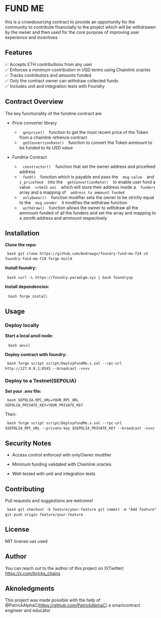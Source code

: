 # FUND ME
this is a crowdsourcing contract to provide an opportunity for the community to contribute financiially to the project which will be withdrawen by the owner and then used for the core purpose of improving user experience and incentives
## Features
✅ Accepts ETH contributions from any user  
✅ Enforces a minimum contribution in USD terms using Chainlink oracles  
✅ Tracks contributors and amounts funded  
✅ Only the contract owner can withdraw collected funds  
✅ Includes unit and integration tests with Foundry  
## Contract Overview
The key functionality of the fundme contract are
- Price converter library

  - ` ` `getprice()` ` ` function to get the most recent price of the Token from a chainlink refrence contract
  - ` ` `getConvertionRate()` ` ` function to convert the Token ammount to be funded to its USD value
  
- Fundme Contract
  
  - ` ` `constructor()` ` `  function that set the owner address and pricefeed address
  - ` ` `fund()` ` ` function which is payable and pass the ` ` `msg.value` ` ` and ` ` `s_pricefeed` ` ` into the ` ` `getConvertionRate()` ` ` to enable user fund a value ` ` `>=5e15 wei` ` ` which will store their address inside a ` ` `funders` ` ` array and a mapping of ` ` `address to ammount funded` ` `
  - ` ` `onlyOwner()` ` ` function modifier sets the owner to be strictly equal to the ` ` `msg.sender` ` ` it modifies the withdraw function
  - ` ` `withdraw()` ` ` function allows the owner to withdraw all the ammount funded of all the funders and set the array and mapping to a zeroth address and ammount respectively
## Installation
**Clone the repo:**

` ` `bash
git clone https://github.com/Andrewgx/foundry-fund-me-f24
cd foundry-fund-me-f24
forge build
` ` `
<p></p>

**Install foundry:**

` ` `bash
curl -L https://foundry.paradigm.xyz | bash
foundryup
` ` `
<p></p>

**Install dependencies:**

` ` `bash
forge install
` ` `

## Usage
### Deploy locally
**Start a local anvil node:**

` ` `bash
anvil
` ` `

**Deploy contract with foundry:**

` ` `bash
forge script script/DeployFundMe.s.sol --rpc-url http://127.0.0.1:8545 --broadcast -vvvv
` ` `
### Deploy to a Testnet(SEPOLIA)

**Set your .env file:**

` ` `bash
SEPOLIA_RPC_URL=YOUR_RPC_URL
SEPOLIA_PRIVATE_KEY=YOUR_PRIVATE_KEY
` ` `
<p></p>

Then:

` ` `bash
forge script script/DeployFundMe.s.sol --rpc-url $SEPOLIA_RPC_URL --private-key $SEPOLIA_PRIVATE_KEY --broadcast -vvvv
` ` `

## Security Notes
- Access control enforced with onlyOwner modifier

- Minimum funding validated with Chainlink oracles

- Well-tested with unit and integration tests
## Contributing
Pull requests and suggestions are welcome!

` ` `bash
git checkout -b feature/your-feature
git commit -m "Add feature"
git push origin feature/your-feature
` ` `

## License
MIT license uas used

## Author
You can reach out to the author of this project on X(Twitter)
https://x.com/bricks_chains 

## Aknoledgments
This project was made possible with the help of @PatrickAlphaC(https://github.com/PatrickAlphaC) a smartcontract engineer and educator 